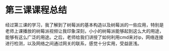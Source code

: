 # 第三课课程总结

​        经过第三课的学习，我了解到了树莓派的基本构造以及树莓派的一些应用，特别是老师上课播放的树莓派视频让我印象深刻，小小的树莓派能够起到这么大的用途，能够有这么广泛的用途。之后，老师给我们讲授了如何利用cmd来对ip，网络连接进行检测，以及网络之间通过网关的联系，感觉十分实用，受益匪浅。